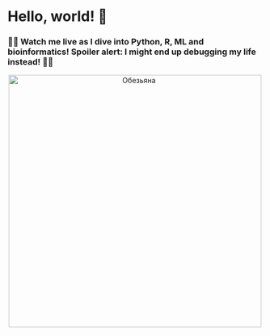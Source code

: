 # Hello, world! 👋

### 👩‍💻 Watch me live as I dive into Python, R, ML and bioinformatics! Spoiler alert: I might end up debugging my life instead! 💁‍♀️

<div align="center">
    <img src="https://media1.tenor.com/m/YjN3ocDZc2YAAAAd/monkey-dumb.gif" alt="Обезьяна" width="500"/>
</div>



<!--
**veronskor/veronskor** is a ✨ _special_ ✨ repository because its `README.md` (this file) appears on your GitHub profile.

Here are some ideas to get you started:

- 🔭 I’m currently working on ...
- 🌱 I’m currently learning ...
- 👯 I’m looking to collaborate on ...
- 🤔 I’m looking for help with ...
- 💬 Ask me about ...
- 📫 How to reach me: ...
- 😄 Pronouns: ...
- ⚡ Fun fact: ...
-->
